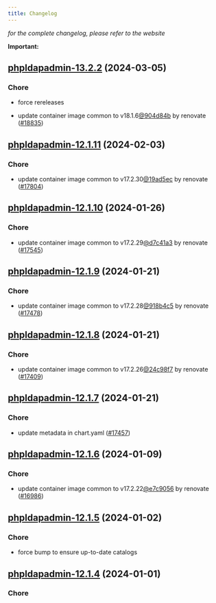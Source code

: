 ```yaml
---
title: Changelog
---
```



*for the complete changelog, please refer to the website*

**Important:**


## [phpldapadmin-13.2.2](https://github.com/truecharts/charts/compare/phpldapadmin-13.2.0...phpldapadmin-13.2.2) (2024-03-05)

### Chore



- force rereleases

- update container image common to v18.1.6[@904d84b](https://github.com/904d84b) by renovate ([#18835](https://github.com/truecharts/charts/issues/18835))










## [phpldapadmin-12.1.11](https://github.com/truecharts/charts/compare/phpldapadmin-12.1.10...phpldapadmin-12.1.11) (2024-02-03)

### Chore



- update container image common to v17.2.30[@19ad5ec](https://github.com/19ad5ec) by renovate ([#17804](https://github.com/truecharts/charts/issues/17804))


## [phpldapadmin-12.1.10](https://github.com/truecharts/charts/compare/phpldapadmin-12.1.9...phpldapadmin-12.1.10) (2024-01-26)

### Chore



- update container image common to v17.2.29[@d7c41a3](https://github.com/d7c41a3) by renovate ([#17545](https://github.com/truecharts/charts/issues/17545))


## [phpldapadmin-12.1.9](https://github.com/truecharts/charts/compare/phpldapadmin-12.1.8...phpldapadmin-12.1.9) (2024-01-21)

### Chore



- update container image common to v17.2.28[@918b4c5](https://github.com/918b4c5) by renovate ([#17478](https://github.com/truecharts/charts/issues/17478))


## [phpldapadmin-12.1.8](https://github.com/truecharts/charts/compare/phpldapadmin-12.1.7...phpldapadmin-12.1.8) (2024-01-21)

### Chore



- update container image common to v17.2.26[@24c98f7](https://github.com/24c98f7) by renovate ([#17409](https://github.com/truecharts/charts/issues/17409))


## [phpldapadmin-12.1.7](https://github.com/truecharts/charts/compare/phpldapadmin-12.1.6...phpldapadmin-12.1.7) (2024-01-21)

### Chore



- update metadata in chart.yaml ([#17457](https://github.com/truecharts/charts/issues/17457))




## [phpldapadmin-12.1.6](https://github.com/truecharts/charts/compare/phpldapadmin-12.1.5...phpldapadmin-12.1.6) (2024-01-09)

### Chore



- update container image common to v17.2.22[@e7c9056](https://github.com/e7c9056) by renovate ([#16986](https://github.com/truecharts/charts/issues/16986))


## [phpldapadmin-12.1.5](https://github.com/truecharts/charts/compare/phpldapadmin-12.1.4...phpldapadmin-12.1.5) (2024-01-02)

### Chore



- force bump to ensure up-to-date catalogs


## [phpldapadmin-12.1.4](https://github.com/truecharts/charts/compare/phpldapadmin-12.1.3...phpldapadmin-12.1.4) (2024-01-01)

### Chore


